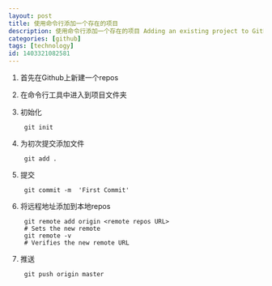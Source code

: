 ```yaml
---
layout: post
title: 使用命令行添加一个存在的项目
description: 使用命令行添加一个存在的项目 Adding an existing project to GitHub using the command line
categories: [github]
tags: [technology]
id: 1403321082581
---
```


1. 首先在Github上新建一个repos

2. 在命令行工具中进入到项目文件夹

3. 初始化

		git init

4. 为初次提交添加文件

		git add .

5. 提交

		git commit -m  'First Commit'

6. 将远程地址添加到本地repos

		git remote add origin <remote repos URL>
		# Sets the new remote
		git remote -v
		# Verifies the new remote URL

7. 推送

		git push origin master